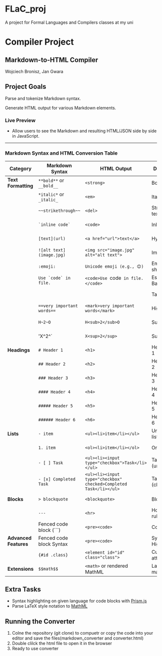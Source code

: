 # FLaC_proj
A project for Formal Languages and Compilers classes at my uni

# Compiler Project

## Markdown-to-HTML Compiler
Wojciech Bronisz, Jan Gwara

## Project Goals
Parse and tokenize Markdown syntax.

Generate HTML output for various Markdown elements.

### Live Preview
- Allow users to see the Markdown and resulting HTML/JSON side by side in JavaScript.
---
### **Markdown Syntax and HTML Conversion Table**

| **Category**          | **Markdown Syntax**      | **HTML Output**                                                   | **Description**       | **Status** |
| --------------------- | ------------------------ | ----------------------------------------------------------------- | --------------------- |------------|
| **Text Formatting**   | `**bold**` or `__bold__` | `<strong>`                                                        | Bold text             |DONE ✅     |
|                       | `*italic*` or `_italic_` | `<em>`                                                            | Italic text           |DONE ✅     |
|                       | `~~strikethrough~~`      | `<del>`                                                           | Strikethrough text    |DONE ✅     |
|                       | `` `inline code` ``      | `<code>`                                                          | Inline code           |DONE ✅     |
|                       | `[text](url)`            | `<a href="url">text</a>`                                          | Hyperlink             |DONE ✅     |
|                       | `![alt text](image.jpg)` | `<img src="image.jpg" alt="alt text">`                            | Image                 |DONE ✅     |
|                       | `:emoji:`                | `Unicode emoji (e.g., 😊)`                                        | Emoji shorthand       |DONE ✅     |
|                       |``Use `code` in file.``   | `<code>Use `code` in file.</code>`                                | Escaping Backticks    |DONE ✅     |
|                       |                          |                                                                   | Tables                |DONE ✅     |
|                       |`==very important words==`| `<mark>very important words</mark>`                               | Highlight             |DONE ✅     |
|                       |`H~2~O`                   | `H<sub>2</sub>O`                                                  | Subscript             |DONE ✅     |
|                       |'X^2^`                    | `X<sup>2</sup>`                                                   | Superscript           |DONE ✅     |
| **Headings**          | `# Header 1`             | `<h1>`                                                            | Header level 1        |DONE ✅     |
|                       | `## Header 2`            | `<h2>`                                                            | Header level 2        |DONE ✅     |
|                       | `### Header 3`           | `<h3>`                                                            | Header level 3        |DONE ✅     |
|                       | `#### Header 4`          | `<h4>`                                                            | Header level 4        |DONE ✅     |
|                       | `##### Header 5`         | `<h5>`                                                            | Header level 5        |DONE ✅     |
|                       | `###### Header 6`        | `<h6>`                                                            | Header level 6        |DONE ✅     |
| **Lists**             | `- item`                 | `<ul><li>item</li></ul>`                                          | Unordered list        |DONE ✅     |
|                       | `1. item`                | `<ol><li>item</li></ol>`                                          | Ordered list          |DONE ✅     |
|                       | `- [ ] Task`             | `<ul><li><input type="checkbox">Task</li></ul>`                   | Task list (unchecked) |DONE ✅     |
|                       | `- [x] Completed Task`   | `<ul><li><input type="checkbox" checked>Completed Task</li></ul>` | Task list (checked)   |DONE ✅     |
| **Blocks**            | `> blockquote`           | `<blockquote>`                                                    | Blockquote            |DONE ✅     |     
|                       | `---`                    | `<hr>`                                                            | Horizontal rule       |DONE ✅     |
|                       | Fenced code block (```)  | `<pre><code>`                                                     | Code block            |DONE ✅     |
| **Advanced Features** | Fenced code block Syntax | `<pre><code>`                                                     | Syntax Highlight      |DONE ✅     |
|                       | `{#id .class}`           | `<element id="id" class="class">`                                 | Custom attributes     |DONE ✅     |
| **Extensions**        | `$$math$$`               | `<math>` or rendered MathML                                       | LaTeX-style math      |DONE ✅     |

## Extra Tasks

- Syntax highlighting on given language for code blocks with [Prism.js](https://prismjs.com/)
- Parse LaTeX style notation to [MathML](https://developer.mozilla.org/en-US/docs/Web/MathML)

## Running the Converter
1. Colne the repository (git clone) to compuetr or copy the code into your editor and save the files(markdown_converter and converter.html)
2. Double clilck the html file to open it in the browser
3. Ready to use converter

